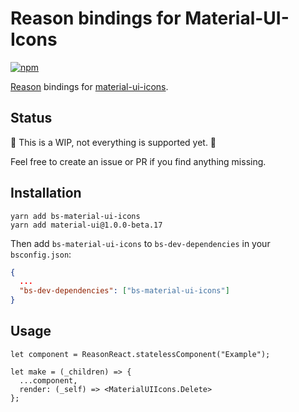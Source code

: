# Reason bindings for Material-UI-Icons

[![npm](https://img.shields.io/npm/v/bs-material-ui-icons.svg)](https://www.npmjs.com/package/bs-material-ui-icons)  

[Reason](https://reasonml.github.io/) bindings for [material-ui-icons](https://github.com/callemall/material-ui).

## Status

🚧 This is a WIP, not everything is supported yet. 🚧

Feel free to create an issue or PR if you find anything missing.

## Installation

```
yarn add bs-material-ui-icons
yarn add material-ui@1.0.0-beta.17
```

Then add `bs-material-ui-icons` to `bs-dev-dependencies` in your `bsconfig.json`:

```json
{
  ...
  "bs-dev-dependencies": ["bs-material-ui-icons"]
}
```

## Usage

```reason
let component = ReasonReact.statelessComponent("Example");

let make = (_children) => {
  ...component,
  render: (_self) => <MaterialUIIcons.Delete>
};
```
